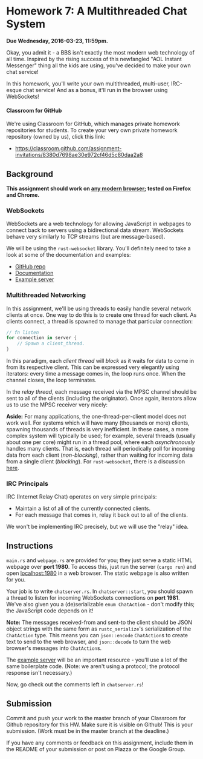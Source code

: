 # Homework 7: A Multithreaded Chat System

**Due Wednesday, 2016-03-23, 11:59pm.**

Okay, you admit it - a BBS isn't exactly the most modern web technology of all
time. Inspired by the rising success of this newfangled "AOL Instant Messenger"
thing all the kids are using, you've decided to make your own chat service!

In this homework, you'll write your own multithreaded, multi-user, IRC-esque
chat service! And as a bonus, it'll run in the browser using WebSockets!

#### Classroom for GitHub

We're using Classroom for GitHub, which manages private homework repositories
for students. To create your very own private homework repository (owned by
us), click this link:

* https://classroom.github.com/assignment-invitations/8380d7698ae30e972cf46d5c80daa2a8

## Background

**This assignment should work on [any modern browser](http://caniuse.com/#feat=websockets); tested on Firefox and Chrome.**

### WebSockets

WebSockets are a web technology for allowing JavaScript in webpages to connect 
back to servers using a bidirectional data stream. WebSockets behave very
similarly to TCP streams (but are message-based).

We will be using the `rust-websocket` library. You'll definitely need to take
a look at some of the documentation and examples:

* [GitHub repo](https://github.com/cyderize/rust-websocket)
* [Documentation](http://cyderize.github.io/rust-websocket/doc/websocket/)
* [Example server](https://github.com/cyderize/rust-websocket/blob/master/examples/server.rs)

### Multithreaded Networking

In this assignment, we'll be using threads to easily handle several network
clients at once. One way to do this is to create one thread for each client.
As clients connect, a thread is spawned to manage that particular connection:

```rust
// fn listen
for connection in server {
    // Spawn a client_thread.
}
```

In this paradigm, each _client thread_ will _block_ as it waits for data to
come in from its respective client. This can be expressed very elegantly using
iterators: every time a message comes in, the loop runs once. When the channel
closes, the loop terminates.

In the _relay thread_, each message received via the MPSC channel should be
sent to all of the clients (including the originator). Once again, iterators
allow us to use the MPSC receiver very nicely:


**Aside:** For many applications, the one-thread-per-client model does not work
well. For systems which will have many (thousands or more) clients, spawning
thousands of threads is very inefficient. In these cases, a more complex system
will typically be used; for example, several threads (usually about one per
core) might run in a thread pool, where each _asynchronously_ handles many
clients. That is, each thread will periodically poll for incoming data from
each client (_non-blocking_), rather than waiting for incoming data from a
single client (_blocking_). For `rust-websocket`, there is a discussion
[here](https://github.com/cyderize/rust-websocket/issues/6).

### IRC Principals

IRC (Internet Relay Chat) operates on very simple principals:

* Maintain a list of all of the currently connected clients.
* For each message that comes in, relay it back out to all of the clients.

We won't be implementing IRC precisely, but we will use the "relay" idea.

## Instructions

`main.rs` and `webpage.rs` are provided for you; they just serve a static HTML
webpage over **port 1980**. To access this, just run the server (`cargo run`)
and open [localhost:1980](http://localhost:1980/) in a web browser.
The static webpage is also written for you.

Your job is to write `chatserver.rs`. In `chatserver::start`, you should spawn
a thread to listen for incoming WebSockets connections on **port 1981**.
We've also given you a (de)serializable `enum ChatAction` - don't modify this;
the JavaScript code depends on it!

**Note:** The messages received-from and sent-to the client should be JSON
object strings with the same form as `rustc_serialize`'s serialization of the
`ChatAction` type. This means you can `json::encode` `ChatAction`s to create
text to send to the web browser, and `json::decode` to turn the web browser's
messages into `ChatAction`s.

The [example server](https://github.com/cyderize/rust-websocket/blob/master/examples/server.rs)
will be an important resource - you'll use a lot of the same boilerplate code.
(Note: we aren't using a protocol; the protocol response isn't necessary.)

Now, go check out the comments left in `chatserver.rs`!

## Submission

Commit and push your work to the master branch of your Classroom for Github
repository for this HW. Make sure it is visible on Github! This is your
submission. (Work must be in the master branch at the deadline.)

If you have any comments or feedback on this assignment, include them in the
README of your submission or post on Piazza or the Google Group.
